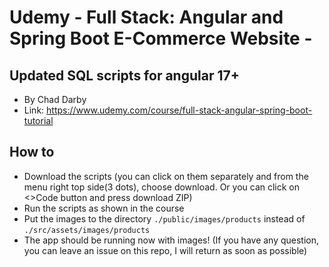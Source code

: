 # Udemy - Full Stack: Angular and Spring Boot E-Commerce Website -
## Updated SQL scripts for angular 17+
- By Chad Darby
- Link: https://www.udemy.com/course/full-stack-angular-spring-boot-tutorial

## How to
- Download the scripts (you can click on them separately and from the menu right top side(3 dots), choose download. Or you can click on <>Code button and press download ZIP)
- Run the scripts as shown in the course
- Put the images to the directory `./public/images/products` instead of `./src/assets/images/products`
- The app should be running now with images! (If you have any question, you can leave an issue on this repo, I will return as soon as possible)
